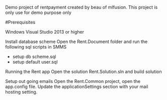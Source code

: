 Demo project of rentpayment created by beau of mlfusion.
This project is only use for demo purpose only

#Prerequisites

Windows
Visual Studio 2013 or higher

Install database scheme
Open the Rent.Document folder and run the following sql scripts in SMMS
   - setup db scheme.sql
   - setup default user.sql
   
Running the Rent app
Open the solution Rent.Solution.sln and build solution

Setup out going emails
Open the Rent.Common project, open the app.config file. Update the applicationSettings section with your mail hosting setting.
